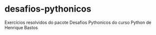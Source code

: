 # desafios-pythonicos
Exercícios resolvidos do pacote Desafios Pythonicos do curso Python de Henrique Bastos
